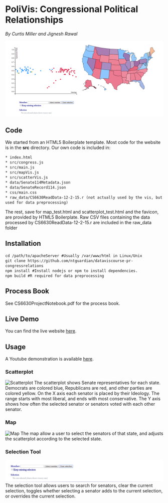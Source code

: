 # PoliVis: Congressional Political Relationships

*By Curtis Miller and Jignesh Rawal*

![Map Image](./indexScreenshot1.png)

## Code  
We started from an HTML5 Boilerplate template. Most code for the website is in the **src** directory. Our own code is included in:

	* index.html
	* src/congress.js
	* src/main.js
	* src/mapVis.js
	* src/scatterVis.js
	* data/Senate114Metadata.json
	* data/SenateRecord114.json
	* css/main.css
	* raw_data/CS6630ReadData-12-2-15.r (not actually used by the vis, but used for data preprocessing)

The rest, save for map_test.html and scatterplot_test.html and the favicon, are provided by HTML5 Boilerplate. Raw CSV files containing the data processed by CS6630ReadData-12-2-15.r are included in the raw_data folder

## Installation  
```shell
cd /path/to/apacheServer #Usually /var/www/html in Linux/Unix 
git clone https://github.com/ntguardian/dataviscourse-pr-congressrelations
npm install #Install nodejs or npm to install dependencies.
npm build #R required for data preprocessing
```

## Process Book  
See CS6630ProjectNotebook.pdf for the process book.

## Live Demo  
You can find the live website [here](http://ntguardian.github.io).

## Usage

A Youtube demonstration is available [here](https://www.youtube.com/watch?v=wa0vqh6O1Qw).

### Scatterplot
![Scatterplot](scatterVisDemo1.gif)
The scatterplot shows Senate representatives for each state.  Democrats are colored blue, Republicans are red, and other parties are colored yellow. 
On the X axis each senator is placed by their Ideology. The range starts with most liberal, and ends with most conservative. 
The Y axis shows how often the selected senator or senators voted with each other senator.

### Map
![Map](./mapVisScreenshot1.png)
The map allow a user to select the senators of that state, and adjusts the scatterplot according to the selected state.

### Selection Tool
![Selection tool](./selectionTool.png)
The selection tool allows users to search for senators, clear the current selection, toggles whether selecting a senator adds to the current selection, or overrides the current selection.
